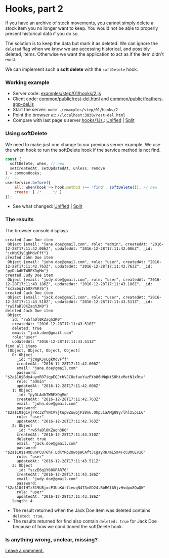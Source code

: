 # Hooks, part 2

If you have an archive of stock movements,
you cannot simply delete a stock item you no longer want to keep.
You would not be able to properly present historical data if you do so.

The solution is to keep the data but mark it as deleted.
We can ignore the `deleted` flag when we know we are accessing historical, and possibly deleted, items.
Otherwise we want the application to act as if the item didn't exist.

We can implement such a **soft delete** with the `softDelete` hook.

### Working example

- Server code: [examples/step/01/hooks/2.js](https://github.com/feathersjs/feathers-guide/blob/master/examples/step/01/hooks/2.js)
- Client code: [common/public/rest-del.html](https://github.com/feathersjs/feathers-guide/blob/master/examples/step/01/common/public/rest.html)
and
[common/public/feathers-app-del.js](https://github.com/feathersjs/feathers-guide/blob/master/examples/step/01/common/public/feathers-app-del.js)
- Start the server: `node ./examples/step/01/hooks/2`
- Point the browser at: `//localhost:3030/rest-del.html`
- Compare with last page's server
[hooks/1.js.](https://github.com/feathersjs/feathers-guide/blob/master/examples/step/01/hooks/1.js):
[Unified](http://htmlpreview.github.io/?https://github.com/feathersjs/feathers-guide/blob/master/examples/step/_diff/01-hooks-2-line.html)
|
[Split](http://htmlpreview.github.io/?https://github.com/feathersjs/feathers-guide/blob/master/examples/step/_diff/01-hooks-2-side.html)

### Using softDelete

We need to make just one change to our previous server example.
We use the when hook to run the softDelete hook if the service method is not find.

```javascript
const {
  softDelete, when, // new
  setCreatedAt, setUpdatedAt, unless, remove
} = commonHooks;
// ...
userService.before({
    all: when(hook => hook.method !== 'find', softDelete()), // new
    create: [ /* ... */ ]
});
```
- See what changed:
[Unified](http://htmlpreview.github.io/?https://github.com/feathersjs/feathers-guide/blob/master/examples/step/_diff/01-hooks-2-line.html)
|
[Split](http://htmlpreview.github.io/?https://github.com/feathersjs/feathers-guide/blob/master/examples/step/_diff/01-hooks-2-side.html)

### The results

The browser console displays

```text
created Jane Doe item
 Object {email: "jane.doe@gmail.com", role: "admin", createdAt: "2016-12-28T17:11:42.006Z", updatedAt: "2016-12-28T17:11:42.006Z", _id: "jcWgKJyCgkMdvFff"}
created John Doe item
 Object {email: "john.doe@gmail.com", role: "user", createdAt: "2016-12-28T17:11:42.763Z", updatedAt: "2016-12-28T17:11:42.763Z", _id: "pyDLAdhTWBEXDgMm"}
created Judy Doe item
 Object {email: "judy.doe@gmail.com", role: "user", createdAt: "2016-12-28T17:11:43.186Z", updatedAt: "2016-12-28T17:11:43.186Z", _id: "sczE6q1Y60XPAR76"}
created Jack Doe item
 Object {email: "jack.doe@gmail.com", role: "user", createdAt: "2016-12-28T17:11:43.510Z", updatedAt: "2016-12-28T17:11:43.511Z", _id: "rw5faDl0KZaqh3K0"}
deleted Jack Doe item
 Object
   id: "rw5faDl0KZaqh3K0"
   createdAt: "2016-12-28T17:11:43.510Z"
   deleted: true
   email: "jack.doe@gmail.com"
   role:"user"
   updatedAt: "2016-12-28T17:11:43.511Z"
find all items
 [Object, Object, Object, Object]
   0: Object
     _id: "jcWgKJyCgkMdvFff"
     createdAt: "2016-12-28T17:11:42.006Z"
     email: "jane.doe@gmail.com"
     password: "$2a$10$Bdy4uyxRO7iqpEQJrbVJCOefaeYazPYo86HNqNtSHhixMetN1xRta"
     role: "admin"
     updatedAt: "2016-12-28T17:11:42.006Z"
   1: Object
     _id: "pyDLAdhTWBEXDgMm"
     createdAt: "2016-12-28T17:11:42.763Z"
     email: "john.doe@gmail.com"
     password: "$2a$10$givjPRc3ZfYNCVYjtup8ZuwpjP28n6.OhpJiaAMg89y/lhlz5p1LG"
     role: "user"
     updatedAt: "2016-12-28T17:11:42.763Z"
   2: Object
     _id: "rw5faDl0KZaqh3K0"
     createdAt: "2016-12-28T17:11:43.510Z"
     deleted: true
     email: "jack.doe@gmail.com"
     password: "$2a$10$sHmDunPCU76hF.LdKYRo2OwopWCAftJCgayRH/mL5m4FcCUMUEv16"
     role: "user"
     updatedAt: "2016-12-28T17:11:43.511Z"
   3: Object
     _id: "sczE6q1Y60XPAR76"
     createdAt: "2016-12-28T17:11:43.186Z"
     email: "judy.doe@gmail.com"
     password: "$2a$10$IHTz519U8jxcPJUuKAr7ieuqN473vGD24.BbRGlA5jvHvdpu8QwQW"
     role: "user"
     updatedAt: "2016-12-28T17:11:43.186Z"
   length: 4
```

- The result returned when the Jack Doe item was deleted contains `deleted: true`.
- The results returned for find also contain `deleted: true` for Jack Doe
because of how we conditioned the softDelete hook.
 
### Is anything wrong, unclear, missing?
[Leave a comment.](https://github.com/feathersjs/feathers-guide/issues/new?title=Comment:Step-Basic-Hooks-2&body=Comment:Step-Basic-Hooks-2)
